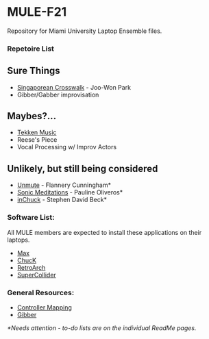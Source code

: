 # MULE-F21

Repository for Miami University Laptop Ensemble files.  
  
### Repetoire List

## Sure Things
- [Singaporean Crosswalk](SingaporeanCrosswalk) - Joo-Won Park
- Gibber/Gabber improvisation

## Maybes?...
- [Tekken Music](Tekken)
- Reese's Piece
- Vocal Processing w/ Improv Actors

## Unlikely, but still being considered
- [Unmute](Unmute) - Flannery Cunningham*
- [Sonic Meditations](SonicMeditations) - Pauline Oliveros*
- [inChuck](inChuck) - Stephen David Beck*
  
### Software List:
All MULE members are expected to install these applications on their laptops.
- [Max](https://cycling74.com/downloads)
- [ChucK](http://chuck.stanford.edu/)
- [RetroArch](https://www.retroarch.com/)
- [SuperCollider](https://supercollider.github.io/)

### General Resources:
- [Controller Mapping](ControllerMapping)
- [Gibber](https://gibber.cc/alpha/playground/)

*\*Needs attention - to-do lists are on the individual ReadMe pages.*